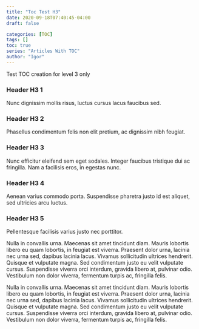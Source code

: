```yaml
---
title: "Toc Test H3"
date: 2020-09-18T07:40:45-04:00
draft: false

categories: [TOC]
tags: []
toc: true
series: "Articles With TOC"
author: "Igor"
---
```


Test TOC creation for level 3 only  

<!--more-->

### Header H3 1
Nunc dignissim mollis risus, luctus cursus lacus faucibus sed.
### Header H3 2
Phasellus condimentum felis non elit pretium, ac dignissim nibh feugiat. 
### Header H3 3
Nunc efficitur eleifend sem eget sodales. Integer faucibus tristique dui ac fringilla. Nam a facilisis eros, in egestas nunc. 
### Header H3 4
Aenean varius commodo porta. Suspendisse pharetra justo id est aliquet, sed ultricies arcu luctus. 
### Header H3 5
Pellentesque facilisis varius justo nec porttitor. 

Nulla in convallis urna. Maecenas sit amet tincidunt diam. Mauris lobortis libero eu quam lobortis, in feugiat est viverra. Praesent dolor urna, lacinia nec urna sed, dapibus lacinia lacus. Vivamus sollicitudin ultrices hendrerit. Quisque et vulputate magna. Sed condimentum justo eu velit vulputate cursus. Suspendisse viverra orci interdum, gravida libero at, pulvinar odio. Vestibulum non dolor viverra, fermentum turpis ac, fringilla felis.

Nulla in convallis urna. Maecenas sit amet tincidunt diam. Mauris lobortis libero eu quam lobortis, in feugiat est viverra. Praesent dolor urna, lacinia nec urna sed, dapibus lacinia lacus. Vivamus sollicitudin ultrices hendrerit. Quisque et vulputate magna. Sed condimentum justo eu velit vulputate cursus. Suspendisse viverra orci interdum, gravida libero at, pulvinar odio. Vestibulum non dolor viverra, fermentum turpis ac, fringilla felis.

